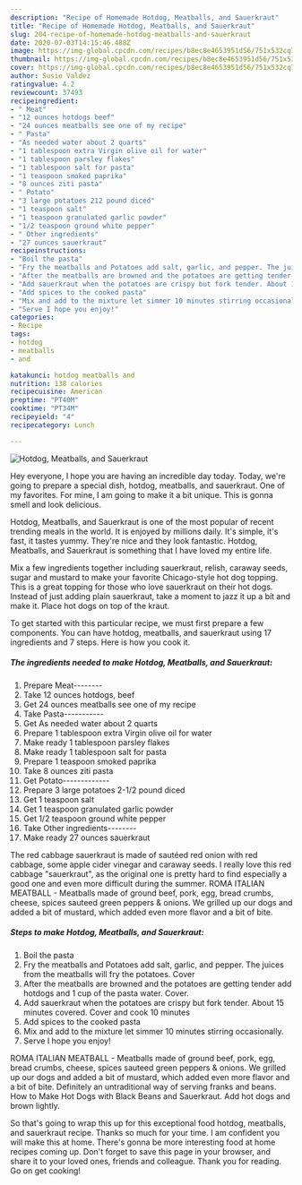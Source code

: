 ```yaml
---
description: "Recipe of Homemade Hotdog, Meatballs, and Sauerkraut"
title: "Recipe of Homemade Hotdog, Meatballs, and Sauerkraut"
slug: 204-recipe-of-homemade-hotdog-meatballs-and-sauerkraut
date: 2020-07-03T14:15:46.488Z
image: https://img-global.cpcdn.com/recipes/b8ec8e4653951d56/751x532cq70/hotdog-meatballs-and-sauerkraut-recipe-main-photo.jpg
thumbnail: https://img-global.cpcdn.com/recipes/b8ec8e4653951d56/751x532cq70/hotdog-meatballs-and-sauerkraut-recipe-main-photo.jpg
cover: https://img-global.cpcdn.com/recipes/b8ec8e4653951d56/751x532cq70/hotdog-meatballs-and-sauerkraut-recipe-main-photo.jpg
author: Susie Valdez
ratingvalue: 4.2
reviewcount: 37493
recipeingredient:
- " Meat"
- "12 ounces hotdogs beef"
- "24 ounces meatballs see one of my recipe"
- " Pasta"
- "As needed water about 2 quarts"
- "1 tablespoon extra Virgin olive oil for water"
- "1 tablespoon parsley flakes"
- "1 tablespoon salt for pasta"
- "1 teaspoon smoked paprika"
- "8 ounces ziti pasta"
- " Potato"
- "3 large potatoes 212 pound diced"
- "1 teaspoon salt"
- "1 teaspoon granulated garlic powder"
- "1/2 teaspoon ground white pepper"
- " Other ingredients"
- "27 ounces sauerkraut"
recipeinstructions:
- "Boil the pasta"
- "Fry the meatballs and Potatoes add salt, garlic, and pepper. The juices from the meatballs will fry the potatoes. Cover"
- "After the meatballs are browned and the potatoes are getting tender add hotdogs and 1 cup of the pasta water. Cover."
- "Add sauerkraut when the potatoes are crispy but fork tender. About 15 minutes covered. Cover and cook 10 minutes"
- "Add spices to the cooked pasta"
- "Mix and add to the mixture let simmer 10 minutes stirring occasionally."
- "Serve I hope you enjoy!"
categories:
- Recipe
tags:
- hotdog
- meatballs
- and

katakunci: hotdog meatballs and 
nutrition: 138 calories
recipecuisine: American
preptime: "PT40M"
cooktime: "PT34M"
recipeyield: "4"
recipecategory: Lunch

---
```



![Hotdog, Meatballs, and Sauerkraut](https://img-global.cpcdn.com/recipes/b8ec8e4653951d56/751x532cq70/hotdog-meatballs-and-sauerkraut-recipe-main-photo.jpg)

Hey everyone, I hope you are having an incredible day today. Today, we're going to prepare a special dish, hotdog, meatballs, and sauerkraut. One of my favorites. For mine, I am going to make it a bit unique. This is gonna smell and look delicious.

Hotdog, Meatballs, and Sauerkraut is one of the most popular of recent trending meals in the world. It is enjoyed by millions daily. It's simple, it's fast, it tastes yummy. They're nice and they look fantastic. Hotdog, Meatballs, and Sauerkraut is something that I have loved my entire life.

Mix a few ingredients together including sauerkraut, relish, caraway seeds, sugar and mustard to make your favorite Chicago-style hot dog topping. This is a great topping for those who love sauerkraut on their hot dogs. Instead of just adding plain sauerkraut, take a moment to jazz it up a bit and make it. Place hot dogs on top of the kraut.


To get started with this particular recipe, we must first prepare a few components. You can have hotdog, meatballs, and sauerkraut using 17 ingredients and 7 steps. Here is how you cook it.

<!--inarticleads1-->

##### The ingredients needed to make Hotdog, Meatballs, and Sauerkraut:

1. Prepare  Meat--------
1. Take 12 ounces hotdogs, beef
1. Get 24 ounces meatballs see one of my recipe
1. Take  Pasta-----------
1. Get As needed water about 2 quarts
1. Prepare 1 tablespoon extra Virgin olive oil for water
1. Make ready 1 tablespoon parsley flakes
1. Make ready 1 tablespoon salt for pasta
1. Prepare 1 teaspoon smoked paprika
1. Take 8 ounces ziti pasta
1. Get  Potato-------------
1. Prepare 3 large potatoes 2-1/2 pound diced
1. Get 1 teaspoon salt
1. Get 1 teaspoon granulated garlic powder
1. Get 1/2 teaspoon ground white pepper
1. Take  Other ingredients--------
1. Make ready 27 ounces sauerkraut


The red cabbage sauerkraut is made of sautéed red onion with red cabbage, some apple cider vinegar and caraway seeds. I really love this red cabbage &#34;sauerkraut&#34;, as the original one is pretty hard to find especially a good one and even more difficult during the summer. ROMA ITALIAN MEATBALL - Meatballs made of ground beef, pork, egg, bread crumbs, cheese, spices sauteed green peppers &amp; onions. We grilled up our dogs and added a bit of mustard, which added even more flavor and a bit of bite. 

<!--inarticleads2-->

##### Steps to make Hotdog, Meatballs, and Sauerkraut:

1. Boil the pasta
1. Fry the meatballs and Potatoes add salt, garlic, and pepper. The juices from the meatballs will fry the potatoes. Cover
1. After the meatballs are browned and the potatoes are getting tender add hotdogs and 1 cup of the pasta water. Cover.
1. Add sauerkraut when the potatoes are crispy but fork tender. About 15 minutes covered. Cover and cook 10 minutes
1. Add spices to the cooked pasta
1. Mix and add to the mixture let simmer 10 minutes stirring occasionally.
1. Serve I hope you enjoy!


ROMA ITALIAN MEATBALL - Meatballs made of ground beef, pork, egg, bread crumbs, cheese, spices sauteed green peppers &amp; onions. We grilled up our dogs and added a bit of mustard, which added even more flavor and a bit of bite. Definitely an untraditional way of serving franks and beans. How to Make Hot Dogs with Black Beans and Sauerkraut. Add hot dogs and brown lightly. 

So that's going to wrap this up for this exceptional food hotdog, meatballs, and sauerkraut recipe. Thanks so much for your time. I am confident you will make this at home. There's gonna be more interesting food at home recipes coming up. Don't forget to save this page in your browser, and share it to your loved ones, friends and colleague. Thank you for reading. Go on get cooking!
